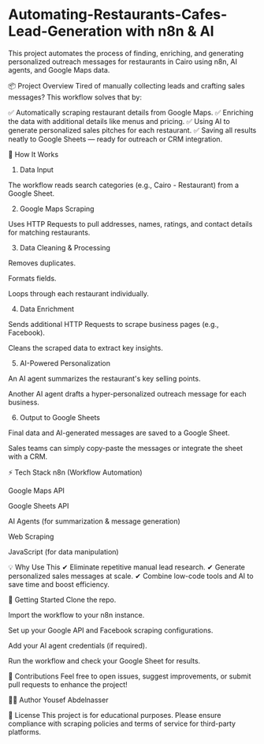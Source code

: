 # Automating-Restaurants-Cafes-Lead-Generation with n8n & AI
This project automates the process of finding, enriching, and generating personalized outreach messages for restaurants in Cairo using n8n, AI agents, and Google Maps data.

📦 Project Overview
Tired of manually collecting leads and crafting sales messages? This workflow solves that by:

✅ Automatically scraping restaurant details from Google Maps.
✅ Enriching the data with additional details like menus and pricing.
✅ Using AI to generate personalized sales pitches for each restaurant.
✅ Saving all results neatly to Google Sheets — ready for outreach or CRM integration.

🔄 How It Works
1. Data Input

The workflow reads search categories (e.g., Cairo - Restaurant) from a Google Sheet.

2. Google Maps Scraping

Uses HTTP Requests to pull addresses, names, ratings, and contact details for matching restaurants.

3. Data Cleaning & Processing

Removes duplicates.

Formats fields.

Loops through each restaurant individually.

4. Data Enrichment

Sends additional HTTP Requests to scrape business pages (e.g., Facebook).

Cleans the scraped data to extract key insights.

5. AI-Powered Personalization

An AI agent summarizes the restaurant's key selling points.

Another AI agent drafts a hyper-personalized outreach message for each business.

6. Output to Google Sheets

Final data and AI-generated messages are saved to a Google Sheet.

Sales teams can simply copy-paste the messages or integrate the sheet with a CRM.

⚡ Tech Stack
n8n (Workflow Automation)

Google Maps API

Google Sheets API

AI Agents (for summarization & message generation)

Web Scraping

JavaScript (for data manipulation)

💡 Why Use This
✔ Eliminate repetitive manual lead research.
✔ Generate personalized sales messages at scale.
✔ Combine low-code tools and AI to save time and boost efficiency.

🚀 Getting Started
Clone the repo.

Import the workflow to your n8n instance.

Set up your Google API and Facebook scraping configurations.

Add your AI agent credentials (if required).

Run the workflow and check your Google Sheet for results.

📢 Contributions
Feel free to open issues, suggest improvements, or submit pull requests to enhance the project!

🧑‍💻 Author
Yousef Abdelnasser

📜 License
This project is for educational purposes. Please ensure compliance with scraping policies and terms of service for third-party platforms.

